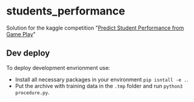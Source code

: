 # students_performance
Solution for the kaggle competition "[Predict Student Performance from Game Play](https://github.com/fedorkobak/students_performance.git)"

## Dev deploy

To deploy development envrionment use: 

- Install all necessary packages in your environment `pip isntall -e .`.
- Put the archive with training data in the `.tmp` folder and run `python3 procedure.py`.

